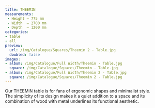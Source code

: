 ```yaml
---
title: THEEMIN
measurements:
 - Height — 775 mm
 - Width  — 2700 mm
 - Depth  — 1200 mm
categories:
- table
- all
preview:
  url: /img/Catalogue/Squares/Theemin 2 - Table.jpg
  doubled: false
images:
- album: /img/Catalogue/Full Width/Theemin - Table.jpg
  square: /img/Catalogue/Squares/Theemin - Table.jpg
- album: /img/Catalogue/Full Width/Theemin 2 - Table.jpg
  square: /img/Catalogue/Squares/Theemin 2 - Table.jpg
---
```


Our THEEMIN table is for fans of ergonomic shapes and minimalist style. The simplicity of its design makes it a quiet addition to a space and its combination of wood with metal underlines its functional aesthetic.
